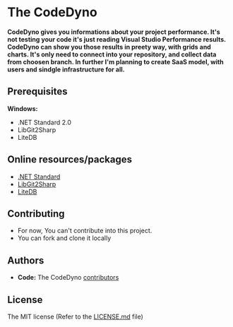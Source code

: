 # The CodeDyno

**CodeDyno gives you informations about your project performance. It's not testing your code it's just reading Visual Studio Performance results. CodeDyno can show you those results in preety way, with grids and charts. It's only need to connect into your repository, and collect data from choosen branch. In further I'm planning to create SaaS model, with users and sindgle infrastructure for all.**

[CodeDyno]: https://github.com/programistadoswiadczony/CodeDyno

## Prerequisites

  **Windows:**
  - .NET Standard 2.0
  - LibGit2Sharp
  - LiteDB

## Online resources/packages

  - [.NET Standard][dotnetstandard]
  - [LibGit2Sharp][LibGit2Sharp]
  - [LiteDB][LiteDB]

  [dotnetstandard]: https://github.com/dotnet/standard
  [LibGit2Sharp]: http://libgit2.github.com/
  [LiteDB]: http://www.litedb.org/

## Contributing
  - For now, You can't contribute into this project.
  - You can fork and clone it locally

## Authors
  - **Code:** The CodeDyno [contributors]

  [contributors]: https://github.com/programistadoswiadczony/CodeDyno/graphs/contributors

## License

The MIT license (Refer to the [LICENSE.md][license] file)

  [license]: https://github.com/programistadoswiadczony/CodeDyno/blob/master/LICENSE
